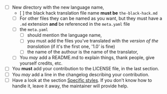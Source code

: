 <!-- Use this checklist if your PR is a new translation -->

- [ ] New directory with the new language name,
    - [ ] the black hack translation file name **must be** `the-black-hack.md`
    - [ ] For other files they can be named as you want, but they must have a `.md` extension **and** be referenced in the `meta.yaml` file
    - [ ] the `meta.yaml`
      - [ ] should mention the language name,
      - [ ] you must add the files you've translated with the *version of the translation* (if it's the first one, '1.0' is fine)
      - [ ] the name of the authour is the name of the translator,
    - [ ] You *may* add a README.md to explain things, thank people, give yourself credits, etc.
- [ ] You **must** add your contribution to the LICENSE file, in the last section.
- [ ] You *may* add a line in the changelog describing your contribution.
- [ ] Have a look at the section [Specific styles](https://github.com/brunobord/the-black-hack/blob/master/README.md#specific-styles). If you don't know how to handle it, leave it away, the maintainer will provide help.
